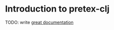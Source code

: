 # Introduction to pretex-clj

TODO: write [great documentation](http://jacobian.org/writing/what-to-write/)
